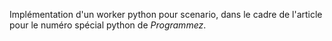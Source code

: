 Implémentation d'un worker python pour scenario, dans le cadre de l'article
pour le numéro spécial python de _Programmez_.

